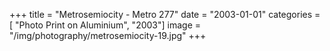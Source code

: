 +++
title = "Metrosemiocity - Metro 277"
date = "2003-01-01"
categories = [ "Photo Print on Aluminium", "2003"]
image = "/img/photography/metrosemiocity-19.jpg"
+++

